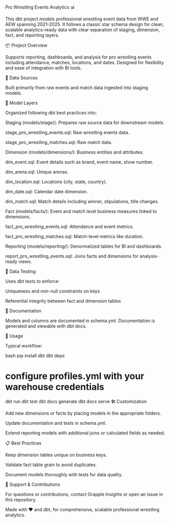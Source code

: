Pro Wrestling Events Analytics 📊

This dbt project models professional wrestling event data from WWE and AEW spanning 2021-2025. It follows a classic star schema design for clean, scalable analytics-ready data with clear separation of staging, dimension, fact, and reporting layers.

📦 Project Overview

Supports reporting, dashboards, and analysis for pro wrestling events including attendance, matches, locations, and dates. Designed for flexibility and ease of integration with BI tools.

🔧 Data Sources

Built primarily from raw events and match data ingested into staging models.

🧱 Model Layers

Organized following dbt best practices into:

Staging (models/stage/): Prepares raw source data for downstream models.

stage_pro_wrestling_events.sql: Raw wrestling events data.

stage_pro_wrestling_matches.sql: Raw match data.

Dimension (models/dimensions/): Business entities and attributes.

dim_event.sql: Event details such as brand, event name, show number.

dim_arena.sql: Unique arenas.

dim_location.sql: Locations (city, state, country).

dim_date.sql: Calendar date dimension.

dim_match.sql: Match details including winner, stipulations, title changes.

Fact (models/facts/): Event and match level business measures linked to dimensions.

fact_pro_wrestling_events.sql: Attendance and event metrics.

fact_pro_wrestling_matches.sql: Match-level metrics like duration.

Reporting (models/reporting/): Denormalized tables for BI and dashboards.

report_pro_wrestling_events.sql: Joins facts and dimensions for analysis-ready views.

🧪 Data Testing

Uses dbt tests to enforce:

Uniqueness and non-null constraints on keys

Referential integrity between fact and dimension tables

📄 Documentation

Models and columns are documented in schema.yml. Documentation is generated and viewable with dbt docs.

🚀 Usage

Typical workflow:

bash
pip install dbt
dbt deps
# configure profiles.yml with your warehouse credentials
dbt run
dbt test
dbt docs generate
dbt docs serve
🛠️ Customization

Add new dimensions or facts by placing models in the appropriate folders.

Update documentation and tests in schema.yml.

Extend reporting models with additional joins or calculated fields as needed.

📋 Best Practices

Keep dimension tables unique on business keys.

Validate fact table grain to avoid duplicates.

Document models thoroughly with tests for data quality.

🤝 Support & Contributions

For questions or contributions, contact Grapple Insights or open an issue in this repository.

Made with ❤️ and dbt, for comprehensive, scalable professional wrestling analytics.
